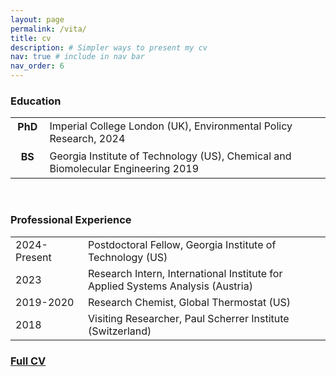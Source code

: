 ```yaml
---
layout: page
permalink: /vita/
title: cv
description: # Simpler ways to present my cv
nav: true # include in nav bar
nav_order: 6
---
```


<!DOCTYPE html>
<html>
<style>
table, th, td {
  border:none;
}
</style>
<body>

<h3>Education</h3>
<table cellspacing="0" cellpadding="0">
  <tr>
    <th>PhD &nbsp;</th>
    <td>Imperial College London (UK), Environmental Policy Research, 2024</td>
  </tr>
  <tr>
    <th>BS &nbsp;&nbsp;&nbsp;&nbsp;</th>
    <td>Georgia Institute of Technology (US), Chemical and Biomolecular Engineering 2019</td>
  </tr>
</table>
<br>

<h3>Professional Experience</h3>
<table cellspacing="0" cellpadding="0">
  <tr>
    <td>2024-Present&nbsp;&nbsp;&nbsp;</td>
    <td>Postdoctoral Fellow, Georgia Institute of Technology (US)</td>
  </tr>
  <tr>
    <td>2023 </td>
    <td>Research Intern, International Institute for Applied Systems Analysis (Austria)</td>
  </tr>
  <tr>
  	<td>2019-2020</td>
    <td>Research Chemist, Global Thermostat (US)</td>
  </tr>
  <tr>
  	<td>2018</td>
    <td>Visiting Researcher, Paul Scherrer Institute (Switzerland)</td>
  </tr>
</table>

[<h3><b>Full CV</b></h3>](https://judyjwxie.github.io/assets/pdf/241031_CV_Xie.pdf)
</body>
</html>